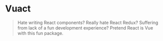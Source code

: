 # Vuact
> Hate writing React components? Really hate React Redux? 
Suffering from lack of a fun development experience? Pretend React is Vue with this fun package.